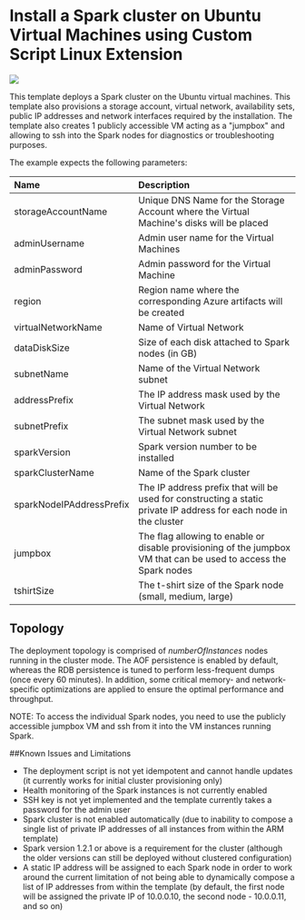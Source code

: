# Install a Spark cluster on Ubuntu Virtual Machines using Custom Script Linux Extension

<a href="https://azuredeploy.net/" target="_blank">
    <img src="http://azuredeploy.net/deploybutton.png"/>
</a>

This template deploys a Spark cluster on the Ubuntu virtual machines. This template also provisions a storage account, virtual network, availability sets, public IP addresses and network interfaces required by the installation.
The template also creates 1 publicly accessible VM acting as a "jumpbox" and allowing to ssh into the Spark nodes for diagnostics or troubleshooting purposes.

The example expects the following parameters:

| Name   | Description    |
|:--- |:---|
| storageAccountName  | Unique DNS Name for the Storage Account where the Virtual Machine's disks will be placed |
| adminUsername  | Admin user name for the Virtual Machines  |
| adminPassword  | Admin password for the Virtual Machine  |
| region | Region name where the corresponding Azure artifacts will be created |
| virtualNetworkName | Name of Virtual Network |
| dataDiskSize | Size of each disk attached to Spark nodes (in GB) |
| subnetName | Name of the Virtual Network subnet |
| addressPrefix | The IP address mask used by the Virtual Network |
| subnetPrefix | The subnet mask used by the Virtual Network subnet |
| sparkVersion | Spark version number to be installed |
| sparkClusterName | Name of the Spark cluster |
| sparkNodeIPAddressPrefix | The IP address prefix that will be used for constructing a static private IP address for each node in the cluster |
| jumpbox | The flag allowing to enable or disable provisioning of the jumpbox VM that can be used to access the Spark nodes |
| tshirtSize | The t-shirt size of the Spark node (small, medium, large) |

Topology
--------

The deployment topology is comprised of _numberOfInstances_ nodes running in the cluster mode.
The AOF persistence is enabled by default, whereas the RDB persistence is tuned to perform less-frequent dumps (once every 60 minutes).
In addition, some critical memory- and network-specific optimizations are applied to ensure the optimal performance and throughput.

NOTE: To access the individual Spark nodes, you need to use the publicly accessible jumpbox VM and ssh from it into the VM instances running Spark.

##Known Issues and Limitations
- The deployment script is not yet idempotent and cannot handle updates (it currently works for initial cluster provisioning only)
- Health monitoring of the Spark instances is not currently enabled
- SSH key is not yet implemented and the template currently takes a password for the admin user
- Spark cluster is not enabled automatically (due to inability to compose a single list of private IP addresses of all instances from within the ARM template)
- Spark version 1.2.1 or above is a requirement for the cluster (although the older versions can still be deployed without clustered configuration)
- A static IP address will be assigned to each Spark node in order to work around the current limitation of not being able to dynamically compose a list of IP addresses from within the template (by default, the first node will be assigned the private IP of 10.0.0.10, the second node - 10.0.0.11, and so on)